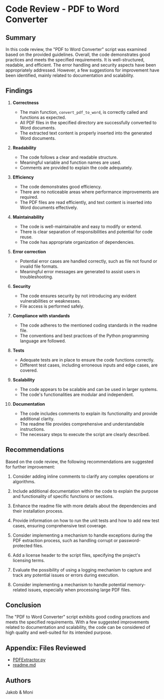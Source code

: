 # Code Review - PDF to Word Converter

## Summary

In this code review, the "PDF to Word Converter" script was examined based on the provided guidelines. Overall, the code demonstrates good practices and meets the specified requirements. It is well-structured, readable, and efficient. The error handling and security aspects have been appropriately addressed. However, a few suggestions for improvement have been identified, mainly related to documentation and scalability.

## Findings

1. **Correctness**
    - The main function, `convert_pdf_to_word`, is correctly called and functions as expected.
    - All PDF files in the specified directory are successfully converted to Word documents.
    - The extracted text content is properly inserted into the generated Word documents.

2. **Readability**
    - The code follows a clear and readable structure.
    - Meaningful variable and function names are used.
    - Comments are provided to explain the code adequately.

3. **Efficiency**
    - The code demonstrates good efficiency.
    - There are no noticeable areas where performance improvements are required.
    - The PDF files are read efficiently, and text content is inserted into Word documents effectively.

4. **Maintainability**
    - The code is well-maintainable and easy to modify or extend.
    - There is clear separation of responsibilities and potential for code reuse.
    - The code has appropriate organization of dependencies.

5. **Error correction**
    - Potential error cases are handled correctly, such as file not found or invalid file formats.
    - Meaningful error messages are generated to assist users in troubleshooting.

6. **Security**
    - The code ensures security by not introducing any evident vulnerabilities or weaknesses.
    - File access is performed safely.

7. **Compliance with standards**
    - The code adheres to the mentioned coding standards in the readme file.
    - The conventions and best practices of the Python programming language are followed.

8. **Tests**
    - Adequate tests are in place to ensure the code functions correctly.
    - Different test cases, including erroneous inputs and edge cases, are covered.

9. **Scalability**
    - The code appears to be scalable and can be used in larger systems.
    - The code's functionalities are modular and independent.

10. **Documentation**
    - The code includes comments to explain its functionality and provide additional clarity.
    - The readme file provides comprehensive and understandable instructions.
    - The necessary steps to execute the script are clearly described.

## Recommendations

Based on the code review, the following recommendations are suggested for further improvement:

1. Consider adding inline comments to clarify any complex operations or algorithms.

2. Include additional documentation within the code to explain the purpose and functionality of specific functions or sections.

3. Enhance the readme file with more details about the dependencies and their installation process.

4. Provide information on how to run the unit tests and how to add new test cases, ensuring comprehensive test coverage.

5. Consider implementing a mechanism to handle exceptions during the PDF extraction process, such as handling corrupt or password-protected files.

6. Add a license header to the script files, specifying the project's licensing terms.

7. Evaluate the possibility of using a logging mechanism to capture and track any potential issues or errors during execution.

8. Consider implementing a mechanism to handle potential memory-related issues, especially when processing large PDF files.

## Conclusion

The "PDF to Word Converter" script exhibits good coding practices and meets the specified requirements. With a few suggested improvements related to documentation and scalability, the code can be considered of high quality and well-suited for its intended purpose.

## Appendix: Files Reviewed

- [PDFExtractor.py](PDFExtractor.py)
- [readme.md](readme.md)

## Authors
Jakob & Moni
